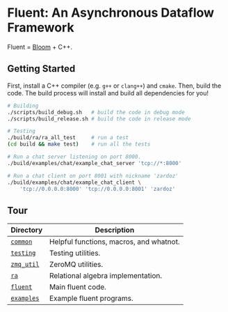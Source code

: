 # Fluent: An Asynchronous Dataflow Framework
Fluent = [Bloom][bloom_paper] + C++.

## Getting Started
First, install a C++ compiler (e.g. `g++` or `clang++`) and `cmake`. Then,
build the code. The build process will install and build all dependencies for
you!

```bash
# Building
./scripts/build_debug.sh   # build the code in debug mode
./scripts/build_release.sh # build the code in release mode

# Testing
./build/ra/ra_all_test     # run a test
(cd build && make test)    # run all the tests

# Run a chat server listening on port 8000.
./build/examples/chat/example_chat_server 'tcp://*:8000'

# Run a chat client on port 8001 with nickname 'zardoz'
./build/examples/chat/example_chat_client \
    'tcp://0.0.0.0:8000' 'tcp://0.0.0.0:8001' 'zardoz'
```

## Tour
| Directory                  | Description                             |
| -------------------------- | --------------------------------------- |
| [`common`](src/common)     | Helpful functions, macros, and whatnot. |
| [`testing`](src/testing)   | Testing utilities.                      |
| [`zmq_util`](src/zmq_util) | ZeroMQ utilities.                       |
| [`ra`](src/ra)             | Relational algebra implementation.      |
| [`fluent`](src/fluent)     | Main fluent code.                       |
| [`examples`](src/examples) | Example fluent programs.                |

[bloom_paper]: https://scholar.google.com/scholar?cluster=9165311711752272482
